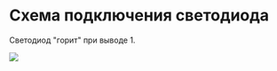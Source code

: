 # Схема подключения светодиода #

Светодиод "горит" при выводе 1.

<img src='https://sites.google.com/site/analogsynthdiy/_/rsrc/1410552792740/sobstvennye-razrabotki/sintezator-na-baze-plis/11---vvod-vyvod/1-5---svetodiod/LED.png'>
